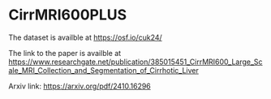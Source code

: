 # CirrMRI600PLUS

The dataset is availble at https://osf.io/cuk24/

The link to the paper is availble at https://www.researchgate.net/publication/385015451_CirrMRI600_Large_Scale_MRI_Collection_and_Segmentation_of_Cirrhotic_Liver

Arxiv link: https://arxiv.org/pdf/2410.16296
